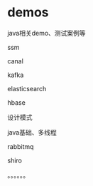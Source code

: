 # demos
java相关demo、测试案例等

ssm

canal

kafka

elasticsearch

hbase

设计模式

java基础、多线程

rabbitmq

shiro

。。。。。。
